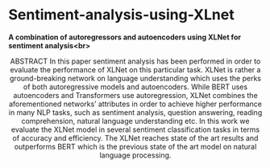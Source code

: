 # Sentiment-analysis-using-XLnet
**A combination of autoregressors and autoencoders using XLNet for sentiment analysis<br\>**
<p align="center"> ABSTRACT <br\><p\>
  In this paper sentiment analysis has been performed in order to evaluate the performance
of XLNet on this particular task. XLNet is rather a ground-breaking network on language
understanding which uses the perks of both autoregressive models and autoencoders. While
BERT uses autoencoders and Transformers use autoregression, XLNet combines the aforementioned networks’ attributes in order to achieve higher performance in many NLP tasks,
such as sentiment analysis, question answering, reading comprehension, natural language
understanding etc. In this work we evaluate the XLNet model in several sentiment classification tasks in terms of accuracy and efficiency. The XLNet reaches state of the art results
and outperforms BERT which is the previous state of the art model on natural language
processing.


